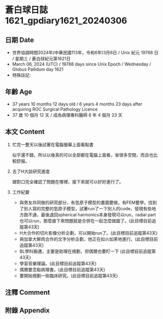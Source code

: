 [_metadata_:encoding]: - "utf-8"
[_metadata_:language]: - "zh-Hant-TW"
[_metadata_:fileformat]: - "markdown"
[_metadata_:MIME_type]: - "text/plain"
[_metadata_:markdown_version]: - "commonmark version 0.30"
[_metadata_:markdown_spec]: - "https://spec.commonmark.org/0.30/"

# 蒼白球日誌1621_gpdiary1621_20240306 #

## 日期 Date ##

* 世界協調時間2024年(中華民國113年，令和6年)3月6日 / Unix 紀元 19788 日 / 星期三 / 蒼白球紀元第1621日
* March 06, 2024 (UTC) / 19788 days since Unix Epoch / Wednesday / Globus Pallidum day 1621
* 特殊註記:

## 年齡 Age ##

* 37 years 10 months 12 days old / 6 years 4 months 23 days after acquiring ROC Surgical Pathology Licence
* 37 歲 10 個月 12 天 / 成為病理專科醫師 6 年 4 個月 23 天

## 本文 Content ##

1. 忙完一整天以後試著在電腦螢幕上面看點書

    似乎還不錯，所以以後真的可以全部都在電腦上面看，省很多空間，而且也比較舒服。

2. 去了H大談研究進度

    跟對口完全確認了問題在哪裡，接下來就可以好好進行了。
    
3. 工作紀要

   - 與男友共同做的研究部分，有氫原子模型的畫圖要做，有FEM要學。找到了別人寫的完整的氫原子模型，試著run了一下別人的code，發現有些地方跑不通，最後退回spherical harmonics本身發現可以run，radial part也可以run，那麼接下來問題就是合併在一起怎麼做圖了。(此目標目前追蹤第43天)
   - H大合作的切片影像分析企劃，可以開始run了。(此目標目前追蹤第43天)
   - 與加拿大鮮肉合作的文字分析企劃，他正在如火如荼地進行。(此目標目前追蹤第43天)
   - BL學科搬遷，主要是助理在規劃，但偶爾也要盯一下 (此目標目前追蹤第43天)
   - 學習音樂理論。(此目標目前追蹤第43天)
   - 偶爾要念點病理書。(此目標目前追蹤第43天)
   - 要開始規劃一些臨床研究。(此目標目前追蹤第43天)


## 注釋 Comment ##


## 附錄 Appendix ##

